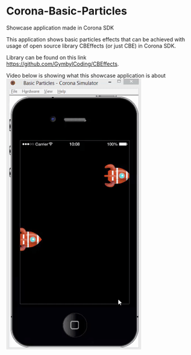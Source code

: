 # Corona-Basic-Particles
Showcase application made in Corona SDK

This application shows basic particles effects that can be achieved with usage of open source library CBEffects (or just CBE) in Corona SDK.

Library can be found on this link https://github.com/GymbylCoding/CBEffects.

Video below is showing what this showcase application is about
![](docs/CoronaBasicParticles.gif)



